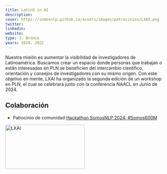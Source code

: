 ```yaml
---
title: LatinX in AI
description:
cover: https://somosnlp.github.io/assets/images/patrocinios/LXAI.png
twitter: 
linkedin:
website: 
type: 3. Bronce
years: 2024, 2022
---
```


Nuestra misión es aumentar la visibilidad de investigadores de Latinoamérica. Buscamos crear un espacio donde personas que trabajan o están interesadas en PLN se beneficien del intercambio científico, orientación y consejos de investigadores con su mismo origen. Con este objetivo en mente, LXAI ha organizado la segunda edición de un workshop en PLN, el cual se celebrará junto con la conferencia NAACL en Junio de 2024.

## Colaboración

- Patrocinio de comunidad [Hackathon SomosNLP 2024: #Somos600M](https://somosnlp.org/hackathon)

<div class="flex justify-center">
    <img alt="LXAI" width="250" height="140" 
    src="https://somosnlp.github.io/assets/images/patrocinios/LXAI.png" />
</div>

<!-- TODO -->
